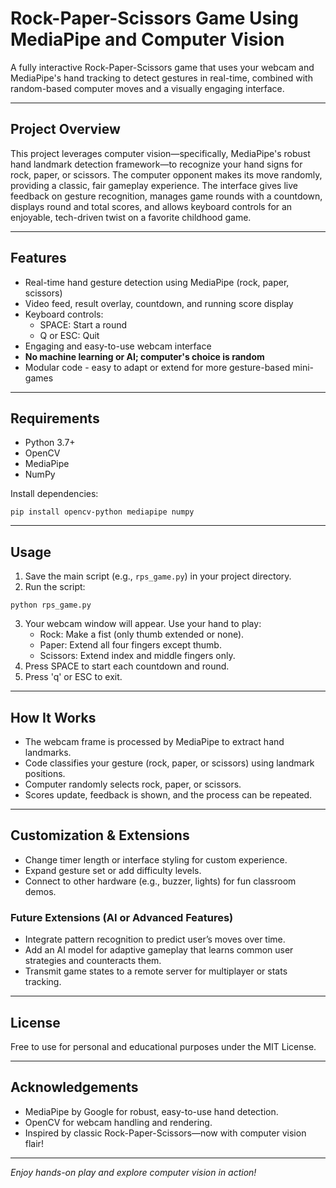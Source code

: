 # Rock-Paper-Scissors Game Using MediaPipe and Computer Vision

A fully interactive Rock-Paper-Scissors game that uses your webcam and MediaPipe's hand tracking to detect gestures in real-time, combined with random-based computer moves and a visually engaging interface.

---

## Project Overview

This project leverages computer vision—specifically, MediaPipe's robust hand landmark detection framework—to recognize your hand signs for rock, paper, or scissors. The computer opponent makes its move randomly, providing a classic, fair gameplay experience. The interface gives live feedback on gesture recognition, manages game rounds with a countdown, displays round and total scores, and allows keyboard controls for an enjoyable, tech-driven twist on a favorite childhood game.

---

## Features

- Real-time hand gesture detection using MediaPipe (rock, paper, scissors)
- Video feed, result overlay, countdown, and running score display
- Keyboard controls:
  - SPACE: Start a round
  - Q or ESC: Quit
- Engaging and easy-to-use webcam interface
- **No machine learning or AI; computer's choice is random**
- Modular code - easy to adapt or extend for more gesture-based mini-games

---

## Requirements

- Python 3.7+
- OpenCV
- MediaPipe
- NumPy

Install dependencies:
```
pip install opencv-python mediapipe numpy

```
---

## Usage

1. Save the main script (e.g., `rps_game.py`) in your project directory.
2. Run the script:
```
python rps_game.py
```
3. Your webcam window will appear. Use your hand to play:
   - Rock: Make a fist (only thumb extended or none).
   - Paper: Extend all four fingers except thumb.
   - Scissors: Extend index and middle fingers only.
4. Press SPACE to start each countdown and round.
5. Press 'q' or ESC to exit.

---

## How It Works

- The webcam frame is processed by MediaPipe to extract hand landmarks.
- Code classifies your gesture (rock, paper, or scissors) using landmark positions.
- Computer randomly selects rock, paper, or scissors.
- Scores update, feedback is shown, and the process can be repeated.

---

## Customization & Extensions

- Change timer length or interface styling for custom experience.
- Expand gesture set or add difficulty levels.
- Connect to other hardware (e.g., buzzer, lights) for fun classroom demos.

### Future Extensions (AI or Advanced Features)

- Integrate pattern recognition to predict user’s moves over time.
- Add an AI model for adaptive gameplay that learns common user strategies and counteracts them.
- Transmit game states to a remote server for multiplayer or stats tracking.

---

## License

Free to use for personal and educational purposes under the MIT License.

---

## Acknowledgements

- MediaPipe by Google for robust, easy-to-use hand detection.
- OpenCV for webcam handling and rendering.
- Inspired by classic Rock-Paper-Scissors—now with computer vision flair!

---

_Enjoy hands-on play and explore computer vision in action!_

